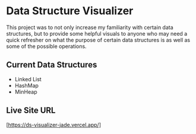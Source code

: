 # Data Structure Visualizer

This project was to not only increase my familiarity with certain data structures,
but to provide some helpful visuals to anyone who may need a quick refresher on what
the purpose of certain data structures is as well as some of the possible operations.

## Current Data Structures

- Linked List
- HashMap
- MinHeap

## Live Site URL

[https://ds-visualizer-jade.vercel.app/]